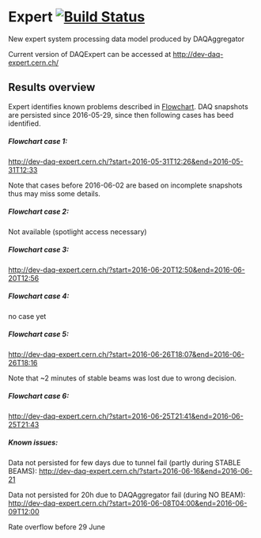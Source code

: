 # Expert [![Build Status](http://6713d71a.ngrok.io/jenkins/buildStatus/icon?job=DAQExpert&build=3)](http://6713d71a.ngrok.io/jenkins/job/DAQExpert/3/)
New expert system processing data model produced by DAQAggregator

Current version of DAQExpert can be accessed at http://dev-daq-expert.cern.ch/

## Results overview

Expert identifies known problems described in [Flowchart](https://twiki.cern.ch/twiki/pub/CMS/ShiftNews/DAQStuck3.pdf). DAQ snapshots are persisted since 2016-05-29, since then following cases has beed identified.

##### Flowchart case 1:
http://dev-daq-expert.cern.ch/?start=2016-05-31T12:26&end=2016-05-31T12:33

Note that cases before 2016-06-02 are based on incomplete snapshots thus may miss some details.

##### Flowchart case 2:
Not available (spotlight access necessary)

##### Flowchart case 3:
http://dev-daq-expert.cern.ch/?start=2016-06-20T12:50&end=2016-06-20T12:56

##### Flowchart case 4:
no case yet

##### Flowchart case 5:
http://dev-daq-expert.cern.ch/?start=2016-06-26T18:07&end=2016-06-26T18:16

Note that ~2 minutes of stable beams was lost due to wrong decision.

##### Flowchart case 6:
http://dev-daq-expert.cern.ch/?start=2016-06-25T21:41&end=2016-06-25T21:43


##### Known issues:
Data not persisted for few days due to tunnel fail (partly during STABLE BEAMS):
http://dev-daq-expert.cern.ch/?start=2016-06-16&end=2016-06-21

Data not persisted for 20h due to DAQAggregator fail (during NO BEAM):
http://dev-daq-expert.cern.ch/?start=2016-06-08T04:00&end=2016-06-09T12:00

Rate overflow before 29 June
